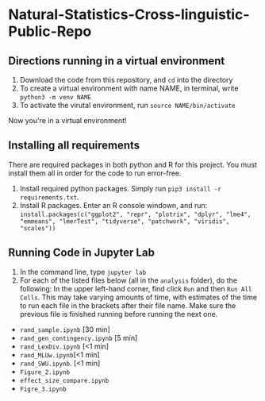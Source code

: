 # Natural-Statistics-Cross-linguistic-Public-Repo

## Directions running in a virtual environment

1) Download the code from this repository, and ```cd``` into the directory
2) To create a virtual environment with name NAME, in terminal, write ```python3 -m venv NAME```
3) To activate the virutal environment, run ```source NAME/bin/activate```

Now you're in a virtual environment!
  
## Installing all requirements
There are required packages in both python and R for this project. You must install them all in order for the code to run error-free.  
  
  1) Install required python packages. Simply run `pip3 install -r requirements.txt`.
  2) Install R packages. Enter an R console windown, and run: ```install.packages(c("ggplot2", "repr", "plotrix", "dplyr", "lme4", "emmeans", "lmerTest", "tidyverse", "patchwork", "viridis", "scales"))```
 
  
## Running Code in Jupyter Lab
  
  1) In the command line, type ```jupyter lab```
  2) For each of the listed files below (all in the `analysis` folder), do the following: In the upper left-hand corner, find click `Run` and then `Run All Cells`. This may take varying amounts of time, with estimates of the time to run each file in the brackets after their file name. Make sure the previous file is finished running before running the next one.

- `rand_sample.ipynb` [30 min]
- `rand_gen_contingency.ipynb` [5 min]
- `rand_LexDiv.ipynb` [<1 min]
- `rand_MLUw.ipynb`[<1 min]
- `rand_SWU.ipynb`. [<1 min]
- `Figure_2.ipynb`
- `effect_size_compare.ipynb`
- `Figre_3.ipynb`
